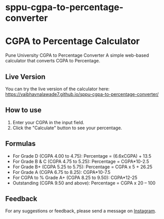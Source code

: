 # sppu-cgpa-to-percentage-converter
# CGPA to Percentage Calculator
Pune University CGPA to Percentage Converter
A simple web-based calculator that converts CGPA to Percentage.

## Live Version
You can try the live version of the calculator here:
https://vaibhavnalawade7.github.io/sppu-cgpa-to-percentage-converter/

## How to use
1. Enter your CGPA in the input field.
2. Click the "Calculate" button to see your percentage.

## Formulas
- For Grade D (CGPA 4.00 to 4.75): Percentage = (6.6xCGPA) + 13.5
- For Grade B & C (CGPA 4.75 to 5.25): Percentage =  CGPA*10-2.5
- For Grade B+ (CGPA 5.25 to 5.75): Percentage = CGPA x 5 + 26.25
- For Grade A (CGPA 6.75 to 8.25): CGPA*10-7.5
- For CGPA to % Grade A+ (CGPA 8.25 to 9.50): CGPA*12-25
- Outstanding (CGPA 9.50 and above): Percentage = CGPA x 20 – 100

## Feedback
For any suggestions or feedback, please send a message on [Instagram](https://www.instagram.com/vaibhavnalawade7/).

